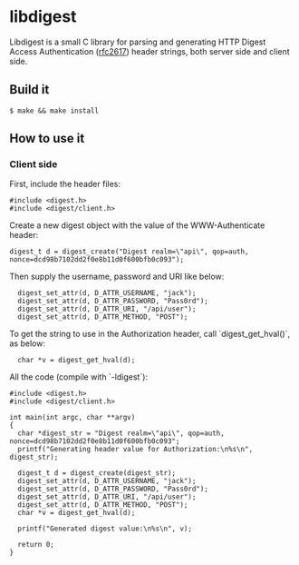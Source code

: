 libdigest
=========

Libdigest is a small C library for parsing and generating HTTP Digest Access Authentication ([rfc2617](https://www.ietf.org/rfc/rfc2617.txt)) header strings, both server side and client side.

Build it
--------

    $ make && make install

How to use it
-------------

### Client side

First, include the header files:

    #include <digest.h>
    #include <digest/client.h>

Create a new digest object with the value of the WWW-Authenticate header:

    digest_t d = digest_create("Digest realm=\"api\", qop=auth, nonce=dcd98b7102dd2f0e8b11d0f600bfb0c093");

Then supply the username, password and URI like below:

      digest_set_attr(d, D_ATTR_USERNAME, "jack");
      digest_set_attr(d, D_ATTR_PASSWORD, "Pass0rd");
      digest_set_attr(d, D_ATTR_URI, "/api/user");
      digest_set_attr(d, D_ATTR_METHOD, "POST");

To get the string to use in the Authorization header, call ´digest_get_hval()´, as below:

      char *v = digest_get_hval(d);

All the code (compile with ´-ldigest´):

    #include <digest.h>
    #include <digest/client.h>

    int main(int argc, char **argv)
    {
      char *digest_str = "Digest realm=\"api\", qop=auth, nonce=dcd98b7102dd2f0e8b11d0f600bfb0c093";
      printf("Generating header value for Authorization:\n%s\n", digest_str);

      digest_t d = digest_create(digest_str);
      digest_set_attr(d, D_ATTR_USERNAME, "jack");
      digest_set_attr(d, D_ATTR_PASSWORD, "Pass0rd");
      digest_set_attr(d, D_ATTR_URI, "/api/user");
      digest_set_attr(d, D_ATTR_METHOD, "POST");
      char *v = digest_get_hval(d);

      printf("Generated digest value:\n%s\n", v);

      return 0;
    }
